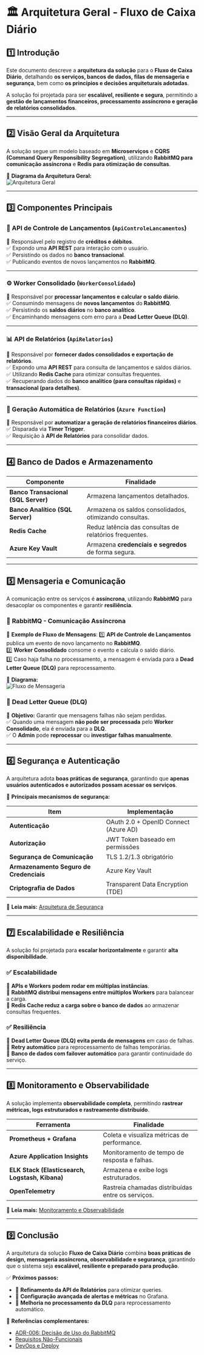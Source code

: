 # 🏛 Arquitetura Geral - Fluxo de Caixa Diário  

## 1️⃣ Introdução  

Este documento descreve a **arquitetura da solução** para o **Fluxo de Caixa Diário**, detalhando **os serviços, bancos de dados, filas de mensageria e segurança**, bem como **os princípios e decisões arquiteturais adotadas**.

A solução foi projetada para ser **escalável, resiliente e segura**, permitindo a **gestão de lançamentos financeiros, processamento assíncrono e geração de relatórios consolidados**.

---

## 2️⃣ Visão Geral da Arquitetura  

A solução segue um modelo baseado em **Microserviços** e **CQRS (Command Query Responsibility Segregation)**, utilizando **RabbitMQ para comunicação assíncrona** e **Redis para otimização de consultas**.

📌 **Diagrama da Arquitetura Geral:**  
![Arquitetura Geral](../images/diagrama_solucao.png)

---

## 3️⃣ Componentes Principais  

### **📝 API de Controle de Lançamentos** (`ApiControleLancamentos`)  
📌 Responsável pelo registro de **créditos e débitos**.  
✅ Expondo uma **API REST** para interação com o usuário.  
✅ Persistindo os dados no **banco transacional**.  
✅ Publicando eventos de novos lançamentos no **RabbitMQ**.  

---

### **⚙️ Worker Consolidado** (`WorkerConsolidado`)  
📌 Responsável por **processar lançamentos e calcular o saldo diário**.  
✅ Consumindo mensagens de **novos lançamentos** do **RabbitMQ**.  
✅ Persistindo os **saldos diários** no **banco analítico**.  
✅ Encaminhando mensagens com erro para a **Dead Letter Queue (DLQ)**.  

---

### **📊 API de Relatórios** (`ApiRelatorios`)  
📌 Responsável por **fornecer dados consolidados e exportação de relatórios**.  
✅ Expondo uma **API REST** para consulta de lançamentos e saldos diários.  
✅ Utilizando **Redis Cache** para otimizar consultas frequentes.  
✅ Recuperando dados do **banco analítico (para consultas rápidas)** e **transacional (para detalhes)**.  

---

### **📂 Geração Automática de Relatórios** (`Azure Function`)  
📌 Responsável por **automatizar a geração de relatórios financeiros diários**.  
✅ Disparada via **Timer Trigger**.  
✅ Requisição à **API de Relatórios** para consolidar dados.  

---

## 4️⃣ Banco de Dados e Armazenamento  

| Componente                     | Finalidade |
|--------------------------------|--------------------------------|
| **Banco Transacional (SQL Server)** | Armazena lançamentos detalhados. |
| **Banco Analítico (SQL Server)** | Armazena os saldos consolidados, otimizando consultas. |
| **Redis Cache** | Reduz latência das consultas de relatórios frequentes. |
| **Azure Key Vault** | Armazena **credenciais e segredos** de forma segura. |

---

## 5️⃣ Mensageria e Comunicação  

A comunicação entre os serviços é **assíncrona**, utilizando **RabbitMQ** para desacoplar os componentes e garantir **resiliência**.

### 📌 **RabbitMQ - Comunicação Assíncrona**
📌 **Exemplo de Fluxo de Mensagens**:
1️⃣ **API de Controle de Lançamentos** publica um evento de novo lançamento no **RabbitMQ**.  
2️⃣ **Worker Consolidado** consome o evento e calcula o saldo diário.  
3️⃣ Caso haja falha no processamento, a mensagem é enviada para a **Dead Letter Queue (DLQ)** para reprocessamento.  

📌 **Diagrama:**  
![Fluxo de Mensageria](../images/fluxo-de-mensageria.png)

### 📌 **Dead Letter Queue (DLQ)**
📌 **Objetivo:** Garantir que mensagens falhas não sejam perdidas.  
✅ Quando uma mensagem **não pode ser processada** pelo **Worker Consolidado**, ela é enviada para a **DLQ**.  
✅ O **Admin** pode **reprocessar** ou **investigar falhas manualmente**.  

---

## 6️⃣ Segurança e Autenticação  

A arquitetura adota **boas práticas de segurança**, garantindo que **apenas usuários autenticados e autorizados possam acessar os serviços**.

📌 **Principais mecanismos de segurança:**  

| Item                          | Implementação |
|-------------------------------|--------------|
| **Autenticação**              | OAuth 2.0 + OpenID Connect (Azure AD) |
| **Autorização**               | JWT Token baseado em permissões |
| **Segurança de Comunicação**  | TLS 1.2/1.3 obrigatório |
| **Armazenamento Seguro de Credenciais** | Azure Key Vault |
| **Criptografia de Dados**     | Transparent Data Encryption (TDE) |

📄 **Leia mais:** [Arquitetura de Segurança](./arquitetura-seguranca.md)

---

## 7️⃣ Escalabilidade e Resiliência  

A solução foi projetada para **escalar horizontalmente** e garantir **alta disponibilidade**.

### **✅ Escalabilidade**
📌 **APIs e Workers podem rodar em múltiplas instâncias**.  
📌 **RabbitMQ distribui mensagens entre múltiplos Workers** para balancear a carga.  
📌 **Redis Cache reduz a carga sobre o banco de dados** ao armazenar consultas frequentes.  

### **✅ Resiliência**
📌 **Dead Letter Queue (DLQ) evita perda de mensagens** em caso de falhas.  
📌 **Retry automático** para reprocessamento de falhas temporárias.  
📌 **Banco de dados com failover automático** para garantir continuidade do serviço.  

---

## 8️⃣ Monitoramento e Observabilidade  

A solução implementa **observabilidade completa**, permitindo **rastrear métricas, logs estruturados e rastreamento distribuído**.

| Ferramenta             | Finalidade |
|------------------------|-------------------------------------------|
| **Prometheus + Grafana** | Coleta e visualiza métricas de performance. |
| **Azure Application Insights** | Monitoramento de tempo de resposta e falhas. |
| **ELK Stack (Elasticsearch, Logstash, Kibana)** | Armazena e exibe logs estruturados. |
| **OpenTelemetry** | Rastreia chamadas distribuídas entre os serviços. |

📄 **Leia mais:** [Monitoramento e Observabilidade](../monitoramento/monitoramento-observabilidade.md)

---

## 9️⃣ Conclusão  

A arquitetura da solução **Fluxo de Caixa Diário** combina **boas práticas de design, mensageria assíncrona, observabilidade e segurança**, garantindo que o sistema seja **escalável, resiliente e preparado para produção**.

✅ **Próximos passos:**  
- 🔹 **Refinamento da API de Relatórios** para otimizar queries.  
- 🔹 **Configuração avançada de alertas e métricas** no Grafana.  
- 🔹 **Melhoria no processamento da DLQ** para reprocessamento automático.  

📄 **Referências complementares:**  
- [ADR-006: Decisão de Uso do RabbitMQ](../adrs/ADR-006-Decisao-Usar-RabbitMQ.md)  
- [Requisitos Não-Funcionais](../requisitos/naofuncionais/requisitos-nao-funcionais.md)  
- [DevOps e Deploy](../devops/devops-deploy.md)  
